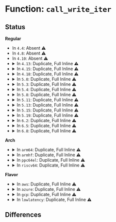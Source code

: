 # Function: <code>call_write_iter</code>

## Status
<b>Regular</b>
<ul>
<li>
In <code>4.4</code>: Absent ⚠️
</li>
<li>
In <code>4.8</code>: Absent ⚠️
</li>
<li>
In <code>4.10</code>: Absent ⚠️
</li>
<li>
<details>
<summary>In <code>4.13</code>: Duplicate, Full Inline ⚠️</summary>

**Collision:** Static Duplication

**Inline:** Full

**Transformation:** False

**Instances:**

```
In fs/read_write.c (ffffffff8124f989)
Location: include/linux/fs.h:1743
Inline: True
```
```
In fs/aio.c (ffffffff812a6db1)
Location: include/linux/fs.h:1743
Inline: True
Inline callers:
  - fs/aio.c:aio_write
```
```
In drivers/block/loop.c (ffffffff81608890)
Location: include/linux/fs.h:1743
Inline: True
Inline callers:
  - drivers/block/loop.c:lo_rw_aio
```
</details>
</li>
<li>
<details>
<summary>In <code>4.15</code>: Duplicate, Full Inline ⚠️</summary>

**Collision:** Static Duplication

**Inline:** Full

**Transformation:** False

**Instances:**

```
In fs/read_write.c (ffffffff812718cd)
Location: include/linux/fs.h:1773
Inline: True
```
```
In fs/aio.c (ffffffff812ca3b1)
Location: include/linux/fs.h:1773
Inline: True
Inline callers:
  - fs/aio.c:aio_write
```
```
In drivers/block/loop.c (ffffffff816705cc)
Location: include/linux/fs.h:1773
Inline: True
Inline callers:
  - drivers/block/loop.c:lo_rw_aio
```
</details>
</li>
<li>
<details>
<summary>In <code>4.18</code>: Duplicate, Full Inline ⚠️</summary>

**Collision:** Static Duplication

**Inline:** Full

**Transformation:** False

**Instances:**

```
In fs/read_write.c (ffffffff81297740)
Location: include/linux/fs.h:1793
Inline: True
```
```
In fs/aio.c (ffffffff812f43aa)
Location: include/linux/fs.h:1793
Inline: True
Inline callers:
  - fs/aio.c:aio_write
```
```
In drivers/block/loop.c (ffffffff816acc53)
Location: include/linux/fs.h:1793
Inline: True
Inline callers:
  - drivers/block/loop.c:lo_rw_aio
```
</details>
</li>
<li>
<details>
<summary>In <code>5.0</code>: Duplicate, Full Inline ⚠️</summary>

**Collision:** Static Duplication

**Inline:** Full

**Transformation:** False

**Instances:**

```
In fs/read_write.c (ffffffff812ac3ff)
Location: include/linux/fs.h:1869
Inline: True
```
```
In fs/aio.c (ffffffff81307494)
Location: include/linux/fs.h:1869
Inline: True
Inline callers:
  - fs/aio.c:aio_write
```
```
In drivers/block/loop.c (ffffffff816ccfb0)
Location: include/linux/fs.h:1869
Inline: True
Inline callers:
  - drivers/block/loop.c:lo_rw_aio
```
</details>
</li>
<li>
<details>
<summary>In <code>5.3</code>: Duplicate, Full Inline ⚠️</summary>

**Collision:** Static Duplication

**Inline:** Full

**Transformation:** False

**Instances:**

```
In fs/read_write.c (ffffffff812c8b02)
Location: include/linux/fs.h:1870
Inline: True
Inline callers:
  - fs/read_write.c:do_iter_readv_writev
```
```
In fs/aio.c (ffffffff81328a37)
Location: include/linux/fs.h:1870
Inline: True
Inline callers:
  - fs/aio.c:aio_write
```
```
In fs/io_uring.c (ffffffff8132dd1a)
Location: include/linux/fs.h:1870
Inline: True
Inline callers:
  - fs/io_uring.c:io_write
```
```
In drivers/block/loop.c (ffffffff817084e2)
Location: include/linux/fs.h:1870
Inline: True
Inline callers:
  - drivers/block/loop.c:lo_rw_aio
```
</details>
</li>
<li>
<details>
<summary>In <code>5.4</code>: Duplicate, Full Inline ⚠️</summary>

**Collision:** Static Duplication

**Inline:** Full

**Transformation:** False

**Instances:**

```
In fs/read_write.c (ffffffff812da512)
Location: include/linux/fs.h:1903
Inline: True
Inline callers:
  - fs/read_write.c:do_iter_readv_writev
```
```
In fs/aio.c (ffffffff8133b7e7)
Location: include/linux/fs.h:1903
Inline: True
Inline callers:
  - fs/aio.c:aio_write
```
```
In fs/io_uring.c (ffffffff81340ed0)
Location: include/linux/fs.h:1903
Inline: True
Inline callers:
  - fs/io_uring.c:io_write
```
```
In drivers/block/loop.c (ffffffff8172c732)
Location: include/linux/fs.h:1903
Inline: True
Inline callers:
  - drivers/block/loop.c:lo_rw_aio
```
</details>
</li>
<li>
<details>
<summary>In <code>5.8</code>: Duplicate, Full Inline ⚠️</summary>

**Collision:** Static Duplication

**Inline:** Full

**Transformation:** False

**Instances:**

```
In fs/read_write.c (ffffffff81313163)
Location: include/linux/fs.h:1918
Inline: True
Inline callers:
  - fs/read_write.c:vfs_iocb_iter_write
  - fs/read_write.c:do_iter_readv_writev
  - fs/read_write.c:new_sync_write
```
```
In fs/aio.c (ffffffff81375315)
Location: include/linux/fs.h:1918
Inline: True
Inline callers:
  - fs/aio.c:aio_write
```
```
In fs/io_uring.c (ffffffff81383167)
Location: include/linux/fs.h:1918
Inline: True
Inline callers:
  - fs/io_uring.c:io_write
```
```
In drivers/block/loop.c (ffffffff817e8d8b)
Location: include/linux/fs.h:1918
Inline: True
```
</details>
</li>
<li>
<details>
<summary>In <code>5.11</code>: Duplicate, Full Inline ⚠️</summary>

**Collision:** Static Duplication

**Inline:** Full

**Transformation:** False

**Instances:**

```
In fs/read_write.c (ffffffff8131ea73)
Location: include/linux/fs.h:1901
Inline: True
Inline callers:
  - fs/read_write.c:vfs_iocb_iter_write
  - fs/read_write.c:do_iter_readv_writev
  - fs/read_write.c:new_sync_write
```
```
In fs/aio.c (ffffffff81383174)
Location: include/linux/fs.h:1901
Inline: True
Inline callers:
  - fs/aio.c:aio_write
```
```
In fs/io_uring.c (ffffffff81397d60)
Location: include/linux/fs.h:1901
Inline: True
Inline callers:
  - fs/io_uring.c:io_write
```
```
In drivers/block/loop.c (ffffffff817fdcdb)
Location: include/linux/fs.h:1901
Inline: True
```
</details>
</li>
<li>
<details>
<summary>In <code>5.13</code>: Duplicate, Full Inline ⚠️</summary>

**Collision:** Static Duplication

**Inline:** Full

**Transformation:** False

**Instances:**

```
In fs/read_write.c (ffffffff813244b3)
Location: include/linux/fs.h:2111
Inline: True
Inline callers:
  - fs/read_write.c:vfs_iocb_iter_write
  - fs/read_write.c:do_iter_readv_writev
  - fs/read_write.c:new_sync_write
```
```
In fs/aio.c (ffffffff8138a1f3)
Location: include/linux/fs.h:2111
Inline: True
Inline callers:
  - fs/aio.c:aio_write
```
```
In fs/io_uring.c (ffffffff8139d742)
Location: include/linux/fs.h:2111
Inline: True
Inline callers:
  - fs/io_uring.c:io_write
```
```
In drivers/block/loop.c (ffffffff817e243b)
Location: include/linux/fs.h:2111
Inline: True
```
</details>
</li>
<li>
<details>
<summary>In <code>5.15</code>: Duplicate, Full Inline ⚠️</summary>

**Collision:** Static Duplication

**Inline:** Full

**Transformation:** False

**Instances:**

```
In fs/read_write.c (ffffffff813720d3)
Location: include/linux/fs.h:2162
Inline: True
Inline callers:
  - fs/read_write.c:vfs_iocb_iter_write
  - fs/read_write.c:do_iter_readv_writev
  - fs/read_write.c:new_sync_write
```
```
In fs/aio.c (ffffffff813d7503)
Location: include/linux/fs.h:2162
Inline: True
Inline callers:
  - fs/aio.c:aio_write
```
```
In fs/io_uring.c (ffffffff813ebf4c)
Location: include/linux/fs.h:2162
Inline: True
Inline callers:
  - fs/io_uring.c:io_write
```
```
In drivers/block/loop.c (ffffffff8186e82a)
Location: include/linux/fs.h:2162
Inline: True
```
</details>
</li>
<li>
<details>
<summary>In <code>5.19</code>: Duplicate, Full Inline ⚠️</summary>

**Collision:** Static Duplication

**Inline:** Full

**Transformation:** False

**Instances:**

```
In fs/read_write.c (ffffffff813f0168)
Location: include/linux/fs.h:2055
Inline: True
Inline callers:
  - fs/read_write.c:vfs_iocb_iter_write
  - fs/read_write.c:do_iter_readv_writev
  - fs/read_write.c:new_sync_write
```
```
In fs/aio.c (ffffffff81461146)
Location: include/linux/fs.h:2055
Inline: True
Inline callers:
  - fs/aio.c:aio_write
```
```
In io_uring/io_uring.c (ffffffff816d7526)
Location: include/linux/fs.h:2055
Inline: True
Inline callers:
  - io_uring/io_uring.c:io_write
```
```
In drivers/block/loop.c (ffffffff819b70ff)
Location: include/linux/fs.h:2055
Inline: True
```
</details>
</li>
<li>
<details>
<summary>In <code>6.2</code>: Duplicate, Full Inline ⚠️</summary>

**Collision:** Static Duplication

**Inline:** Full

**Transformation:** False

**Instances:**

```
In fs/read_write.c (ffffffff814784d8)
Location: include/linux/fs.h:2186
Inline: True
Inline callers:
  - fs/read_write.c:vfs_iocb_iter_write
  - fs/read_write.c:do_iter_readv_writev
  - fs/read_write.c:vfs_write
```
```
In fs/aio.c (ffffffff814f10d6)
Location: include/linux/fs.h:2186
Inline: True
Inline callers:
  - fs/aio.c:aio_write
```
```
In io_uring/rw.c (ffffffff817a48d1)
Location: include/linux/fs.h:2186
Inline: True
Inline callers:
  - io_uring/rw.c:io_write
```
```
In drivers/block/loop.c (ffffffff81b2c439)
Location: include/linux/fs.h:2186
Inline: True
```
</details>
</li>
<li>
<details>
<summary>In <code>6.5</code>: Duplicate, Full Inline ⚠️</summary>

**Collision:** Static Duplication

**Inline:** Full

**Transformation:** False

**Instances:**

```
In fs/read_write.c (ffffffff814acecb)
Location: include/linux/fs.h:1874
Inline: True
Inline callers:
  - fs/read_write.c:vfs_iocb_iter_write
  - fs/read_write.c:do_iter_readv_writev
  - fs/read_write.c:vfs_write
```
```
In fs/aio.c (ffffffff8152843c)
Location: include/linux/fs.h:1874
Inline: True
Inline callers:
  - fs/aio.c:aio_write
```
```
In io_uring/rw.c (ffffffff817e58c4)
Location: include/linux/fs.h:1874
Inline: True
Inline callers:
  - io_uring/rw.c:io_write
```
```
In drivers/block/loop.c (ffffffff81b7c6e2)
Location: include/linux/fs.h:1874
Inline: True
```
</details>
</li>
<li>
<details>
<summary>In <code>6.8</code>: Duplicate, Full Inline ⚠️</summary>

**Collision:** Static Duplication

**Inline:** Full

**Transformation:** False

**Instances:**

```
In fs/read_write.c (ffffffff814df5dd)
Location: include/linux/fs.h:2084
Inline: True
Inline callers:
  - fs/read_write.c:vfs_iocb_iter_write
  - fs/read_write.c:do_iter_readv_writev
  - fs/read_write.c:vfs_write
```
```
In fs/splice.c (ffffffff8153083f)
Location: include/linux/fs.h:2084
Inline: True
Inline callers:
  - fs/splice.c:iter_file_splice_write
```
```
In fs/aio.c (ffffffff8155d4bc)
Location: include/linux/fs.h:2084
Inline: True
Inline callers:
  - fs/aio.c:aio_write
```
```
In io_uring/rw.c (ffffffff81829ba6)
Location: include/linux/fs.h:2084
Inline: True
Inline callers:
  - io_uring/rw.c:io_write
```
```
In drivers/block/loop.c (ffffffff81bd0612)
Location: include/linux/fs.h:2084
Inline: True
```
</details>
</li>
</ul>
<b>Arch</b>
<ul>
<li>
<details>
<summary>In <code>arm64</code>: Duplicate, Full Inline ⚠️</summary>

**Collision:** Static Duplication

**Inline:** Full

**Transformation:** False

**Instances:**

```
In fs/read_write.c (ffff80001037f844)
Location: include/linux/fs.h:1903
Inline: True
Inline callers:
  - fs/read_write.c:do_iter_readv_writev
```
```
In fs/aio.c (ffff8000103fa57c)
Location: include/linux/fs.h:1903
Inline: True
Inline callers:
  - fs/aio.c:aio_write
```
```
In fs/io_uring.c (ffff800010400e7c)
Location: include/linux/fs.h:1903
Inline: True
Inline callers:
  - fs/io_uring.c:io_write
```
```
In drivers/block/loop.c (ffff8000109225bc)
Location: include/linux/fs.h:1903
Inline: True
```
</details>
</li>
<li>
<details>
<summary>In <code>armhf</code>: Duplicate, Full Inline ⚠️</summary>

**Collision:** Static Duplication

**Inline:** Full

**Transformation:** False

**Instances:**

```
In fs/read_write.c (c0569eb4)
Location: include/linux/fs.h:1903
Inline: True
Inline callers:
  - fs/read_write.c:do_iter_readv_writev
  - fs/read_write.c:new_sync_write
```
```
In fs/aio.c (c05cebf8)
Location: include/linux/fs.h:1903
Inline: True
```
```
In fs/io_uring.c (c05d2d5c)
Location: include/linux/fs.h:1903
Inline: True
Inline callers:
  - fs/io_uring.c:io_write
```
```
In drivers/block/loop.c (c0a08868)
Location: include/linux/fs.h:1903
Inline: True
Inline callers:
  - drivers/block/loop.c:lo_rw_aio
```
</details>
</li>
<li>
<details>
<summary>In <code>ppc64el</code>: Duplicate, Full Inline ⚠️</summary>

**Collision:** Static Duplication

**Inline:** Full

**Transformation:** False

**Instances:**

```
In fs/read_write.c (c000000000475a40)
Location: include/linux/fs.h:1903
Inline: True
Inline callers:
  - fs/read_write.c:do_iter_readv_writev
  - fs/read_write.c:new_sync_write
```
```
In fs/aio.c (c000000000503cd4)
Location: include/linux/fs.h:1903
Inline: True
Inline callers:
  - fs/aio.c:aio_write
```
```
In fs/io_uring.c (c00000000050a970)
Location: include/linux/fs.h:1903
Inline: True
Inline callers:
  - fs/io_uring.c:io_write
```
```
In drivers/block/loop.c (c0000000009c7edc)
Location: include/linux/fs.h:1903
Inline: True
Inline callers:
  - drivers/block/loop.c:lo_rw_aio
```
</details>
</li>
<li>
<details>
<summary>In <code>riscv64</code>: Duplicate, Full Inline ⚠️</summary>

**Collision:** Static Duplication

**Inline:** Full

**Transformation:** False

**Instances:**

```
In fs/read_write.c (ffffffe000255520)
Location: include/linux/fs.h:1903
Inline: True
Inline callers:
  - fs/read_write.c:do_iter_readv_writev
```
```
In fs/aio.c (ffffffe0002a9cd6)
Location: include/linux/fs.h:1903
Inline: True
```
```
In fs/io_uring.c (ffffffe0002ad3e0)
Location: include/linux/fs.h:1903
Inline: True
Inline callers:
  - fs/io_uring.c:io_write
```
```
In drivers/block/loop.c (ffffffe0005a142c)
Location: include/linux/fs.h:1903
Inline: True
Inline callers:
  - drivers/block/loop.c:lo_rw_aio
```
</details>
</li>
</ul>
<b>Flavor</b>
<ul>
<li>
<details>
<summary>In <code>aws</code>: Duplicate, Full Inline ⚠️</summary>

**Collision:** Static Duplication

**Inline:** Full

**Transformation:** False

**Instances:**

```
In fs/read_write.c (ffffffff812d2af2)
Location: include/linux/fs.h:1903
Inline: True
Inline callers:
  - fs/read_write.c:do_iter_readv_writev
```
```
In fs/aio.c (ffffffff81333dc7)
Location: include/linux/fs.h:1903
Inline: True
Inline callers:
  - fs/aio.c:aio_write
```
```
In fs/io_uring.c (ffffffff813394b0)
Location: include/linux/fs.h:1903
Inline: True
Inline callers:
  - fs/io_uring.c:io_write
```
```
In drivers/block/loop.c (ffffffff816f2512)
Location: include/linux/fs.h:1903
Inline: True
Inline callers:
  - drivers/block/loop.c:lo_rw_aio
```
</details>
</li>
<li>
<details>
<summary>In <code>azure</code>: Duplicate, Full Inline ⚠️</summary>

**Collision:** Static Duplication

**Inline:** Full

**Transformation:** False

**Instances:**

```
In fs/read_write.c (ffffffff812c3772)
Location: include/linux/fs.h:1903
Inline: True
Inline callers:
  - fs/read_write.c:do_iter_readv_writev
```
```
In fs/aio.c (ffffffff81324a37)
Location: include/linux/fs.h:1903
Inline: True
Inline callers:
  - fs/aio.c:aio_write
```
```
In fs/io_uring.c (ffffffff8132a1e0)
Location: include/linux/fs.h:1903
Inline: True
Inline callers:
  - fs/io_uring.c:io_write
```
```
In drivers/block/loop.c (ffffffff816cc612)
Location: include/linux/fs.h:1903
Inline: True
Inline callers:
  - drivers/block/loop.c:lo_rw_aio
```
</details>
</li>
<li>
<details>
<summary>In <code>gcp</code>: Duplicate, Full Inline ⚠️</summary>

**Collision:** Static Duplication

**Inline:** Full

**Transformation:** False

**Instances:**

```
In fs/read_write.c (ffffffff812d0902)
Location: include/linux/fs.h:1903
Inline: True
Inline callers:
  - fs/read_write.c:do_iter_readv_writev
```
```
In fs/aio.c (ffffffff81331897)
Location: include/linux/fs.h:1903
Inline: True
Inline callers:
  - fs/aio.c:aio_write
```
```
In fs/io_uring.c (ffffffff81336f80)
Location: include/linux/fs.h:1903
Inline: True
Inline callers:
  - fs/io_uring.c:io_write
```
```
In drivers/block/loop.c (ffffffff8171fbf2)
Location: include/linux/fs.h:1903
Inline: True
Inline callers:
  - drivers/block/loop.c:lo_rw_aio
```
</details>
</li>
<li>
<details>
<summary>In <code>lowlatency</code>: Duplicate, Full Inline ⚠️</summary>

**Collision:** Static Duplication

**Inline:** Full

**Transformation:** False

**Instances:**

```
In fs/read_write.c (ffffffff812e1732)
Location: include/linux/fs.h:1903
Inline: True
Inline callers:
  - fs/read_write.c:do_iter_readv_writev
```
```
In fs/aio.c (ffffffff81344487)
Location: include/linux/fs.h:1903
Inline: True
Inline callers:
  - fs/aio.c:aio_write
```
```
In fs/io_uring.c (ffffffff8134a040)
Location: include/linux/fs.h:1903
Inline: True
Inline callers:
  - fs/io_uring.c:io_write
```
```
In drivers/block/loop.c (ffffffff8173afb2)
Location: include/linux/fs.h:1903
Inline: True
Inline callers:
  - drivers/block/loop.c:lo_rw_aio
```
</details>
</li>
</ul>

## Differences
